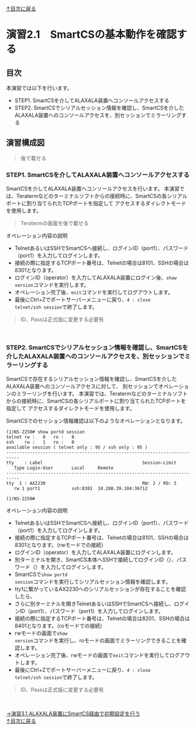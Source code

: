 [↑目次に戻る](/README.md)
<br>
# 演習2.1　SmartCSの基本動作を確認する

## 目次
本演習では以下を行います。
- STEP1. SmartCSを介してALAXALA装置へコンソールアクセスする
- STEP2. SmartCSでシリアルセッション情報を確認し、SmartCSを介したALAXALA装置へのコンソールアクセスを、別セッションでミラーリングする

## 演習構成図

> 後で載せる

### STEP1. SmartCSを介してALAXALA装置へコンソールアクセスする

SmartCSを介してALAXALA装置へコンソールアクセスを行います。
本演習では、Teratermなどのターミナルソフトからの接続時に、SmartCSの各シリアルポートに割り当てられたTCPポートを指定して
アクセスするダイレクトモードを使用します。

> Teratermの画面を後で載せる

オペレーション内容の説明
- TelnetあるいはSSHでSmartCSへ接続し、ログインID（port1）、パスワード（port1）を入力してログインします。
- 接続の際に指定するTCPポート番号は、Telnetの場合は8101、SSHの場合は8301となります。
- ログインID（operator）を入力してALAXALA装置にログイン後、<code>show version</code>コマンドを実行します。  
- オペレーション完了後、<code>exit</code>コマンドを実行してログアウトします。
- 最後にCtrl+Zでポートサーバーメニューに戻り、<code>4  : close telnet/ssh session</code>で終了します。
> ID、Passは正式版に変更する必要有
<br>



### STEP2. SmartCSでシリアルセッション情報を確認し、SmartCSを介したALAXALA装置へのコンソールアクセスを、別セッションでミラーリングする

SmartCSで存在するシリアルセッション情報を確認し、SmartCSを介したALAXALA装置へのコンソールアクセスに対して、
別セッションでオペレーションのミラーリングを行います。
本演習では、Teratermなどのターミナルソフトからの接続時に、SmartCSの各シリアルポートに割り当てられたTCPポートを指定して
アクセスするダイレクトモードを使用します。

SmartCSでのセッション情報確認は以下のようなオペレーションとなります。
<br>

```
(1)NS-2250# show portd session
telnet rw :   0   ro :   0
ssh    rw :   1   ro :   0
available session ( telnet only : 95 / ssh only : 95 )
---------------------------------------------------------------------------
tty    : Label                                      Session-Limit 
   Type Login-User       Local     Remote
---------------------------------------------------------------------------
tty  1 : AX2230                                     RW: 2 / RO: 3 
   rw 1 port1            ssh:8301  10.208.39.104:36712

(1)NS-2250#
```
オペレーション内容の説明
- TelnetあるいはSSHでSmartCSへ接続し、ログインID（port1）、パスワード（port1）を入力してログインします。
- 接続の際に指定するTCPポート番号は、Telnetの場合は8101、SSHの場合は8301となります。（rwモードでの接続）
- ログインID（operator）を入力してALAXALA装置にログインします。
- 別ターミナルを開き、SmartCS本体へSSHで接続してログインID（）、パスワード（）を入力してログインします。
- SmartCSで<code>show portd session</code>コマンドを実行してシリアルセッション情報を確認します。
- tty1に繋がっているAX2230へのシリアルセッションが存在することを確認したら、
- さらに別ターミナルを開きTelnetあるいはSSHでSmartCSへ接続し、ログインID（port1）、パスワード（port1）を入力してログインします。
- 接続の際に指定するTCPポート番号は、Telnetの場合は8201、SSHの場合は8401となります。（roモードでの接続）
- rwモードの画面で<code>show version</code>コマンドを実行し、roモードの画面でミラーリングできることを確認します。
- オペレーション完了後、rwモードの画面で<code>exit</code>コマンドを実行してログアウトします。
- 最後にCtrl+Zでポートサーバーメニューに戻り、<code>4  : close telnet/ssh session</code>で終了します。
> ID、Passは正式版に変更する必要有
<br>


[→演習3.1 ALAXALA装置にSmartCS経由で初期設定を行う](/3.1-initial_setup_the_alaxala_device_via_smartcs.md)  
[↑目次に戻る](/README.md)
